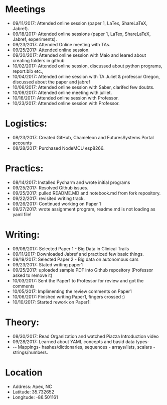 # Meetings

* 09/11/2017: Attended online session (paper 1, LaTex, ShareLaTeX, Jabref).
* 09/18/2017: Attended online sessions (paper 1, LaTex, ShareLaTeX, Jabref, experiments).
* 09/23/2017: Attended Online meeting with TAs.
* 09/25/2017: Attended online session. 
* 09/30/2017: Attended online session with Maio and leared about creating folders in github
* 10/02/2017: Attended online session, discussed about python programs, report.bib etc.,
* 10/04/2017: Attended online session with TA Juliet & professor Gregon, discussed about the paper and jabref
* 10/06/2017: Attended online session with Saber, clarifed few doubts. 
* 10/09/2017: Attended online meeting with julliet.
* 10/16/2017: Attended online session with Professor.
* 10/23/2017: Attended online session with Professor.

# Logistics:

* 08/23/2017: Created GitHub, Chameleon and FuturesSystems Portal accounts
* 08/28/2017: Purchased NodeMCU esp8266.

# Practics:

* 08/14/2017: Installed Pycharm and wrote initial programs
* 09/25/2017: Resolved Github issues.
* 09/25/2017: pulled README.MD and notebook.md from fork repository.
* 09/22/2017: revisited writing track. 
* 09/26/2017: Continued working on Paper 1
* 09/27/2017: wrote assignment program, readme.md is not loading as yaml file!

# Writing:

* 09/08/2017: Selected Paper 1 -  Big Data in Clinical Trails
* 09/11/2017: Downloaded Jabref and practiced few basic things. 
* 09/19/2017: Selected Paper 2 - Big data on autonomous cars
* 09/23/2017: Stated writing paper1
* 09/25/2017: uploaded sample PDF into Github repository (Professor asked to remove it)
* 10/03/2017: Sent the Paper1 to Professor for review and got the comments
* 10/05/2017: Implimenting the review comments on Paper1
* 10/06/2017: Finished writing Paper1, fingers crossed :)
* 10/10/2017: Started rework on Paper1!
# Theory:

* 08/30/2017: Read Organization and watched Piazza Introduction video
* 09/28/2017: Learned about YAML concepts and basid data types-
* -- Mappings- hashes/dictionaries, sequences - arrays/lists,  scalars - strings/numbers.

# Location
 
* Address: Apex, NC
* Latitude: 35.732652
* Longitude: -86.501161
